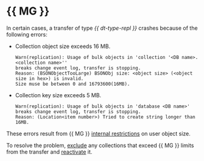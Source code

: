 # {{ MG }}

In certain cases, a transfer of type _{{ dt-type-repl }}_ crashes because of the following errors:

* Collection object size exceeds 16 MB.

   ```text
   Warn(replication): Usage of bulk objects in 'collection '<DB name>.<collection name>''
   breaks change event log, transfer is stopping.
   Reason: (BSONObjectTooLarge) BSONObj size: <object size> (<object size in hex>) is invalid.
   Size muse be between 0 and 16793600(16MB).
   ```

* Collection key size exceeds 5 MB.

   ```text
   Warn(replication): Usage of bulk objects in 'database <DB name>'
   breaks change event log, transfer is stopping.
   Reason: (Location<item number>) Tried to create string longer than 16MB.
   ```

These errors result from {{ MG }} [internal restrictions](https://docs.mongodb.com/manual/reference/limits/) on user object size.

To resolve the problem, [exclude](../operations/endpoint/source/mongodb.md) any collections that exceed {{ MG }} limits from the transfer and [reactivate](../operations/transfer.md#activate) it.
